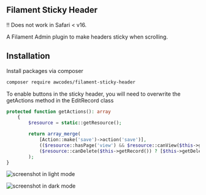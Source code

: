 ## Filament Sticky Header

:bangbang: Does not work in Safari < v16.

A Filament Admin plugin to make headers sticky when scrolling.

## Installation

Install packages via composer

```bash
composer require awcodes/filament-sticky-header
```

To enable buttons in the sticky header, you will need to overwrite the getActions method in the EditRecord class

```php
protected function getActions(): array
    {
        $resource = static::getResource();

        return array_merge(
            [Action::make('save')->action('save')],
            (($resource::hasPage('view') && $resource::canView($this->getRecord())) ? [$this->getViewAction()] : []),
            ($resource::canDelete($this->getRecord()) ? [$this->getDeleteAction()] : []),
        );
}
```

![screenshot in light mode](./images/screenshot-light.png)

![screenshot in dark mode](./images/screenshot-dark.png)
